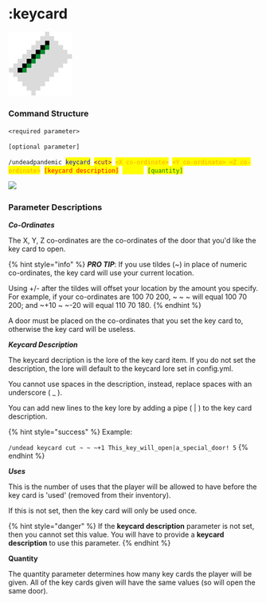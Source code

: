 # :keycard

![Key Card Texture](../../.gitbook/assets/keycard.png)

### Command Structure

`<required parameter>`

`[optional parameter]`

`/undeadpandemic `<mark style="color:blue;">`keycard`</mark>` `<mark style="color:purple;">`<cut>`</mark>` `<mark style="color:orange;">`<X co-ordinate>`</mark>` `<mark style="color:orange;">`<Y co-ordinate> <Z co-ordinate>`</mark>` `<mark style="color:red;">`[keycard description]`</mark>` `<mark style="color:yellow;">`[uses]`</mark>` `<mark style="color:green;">`[quantity]`</mark>

![](../../.gitbook/assets/keycard\_cmd.png)

### Parameter Descriptions

_**Co-Ordinates**_

The X, Y, Z co-ordinates are the co-ordinates of the door that you'd like the key card to open.

{% hint style="info" %}
_**PRO TIP**_: If you use tildes (\~) in place of numeric co-ordinates, the key card will use your current location.

Using +/- after the tildes will offset your location by the amount you specify. For example, if your co-ordinates are 100 70 200, \~ \~ \~ will equal 100 70 200; and \~+10 \~ \~-20 will equal 110 70 180.
{% endhint %}

A door must be placed on the co-ordinates that you set the key card to, otherwise the key card will be useless.

_**Keycard Description**_

The keycard decription is the lore of the key card item. If you do not set the description, the lore will default to the keycard lore set in config.yml.

You cannot use spaces in the description, instead, replace spaces with an underscore ( \_ ).

You can add new lines to the key lore by adding a pipe ( | ) to the key card description.

{% hint style="success" %}
Example:

`/undead keycard cut ~ ~ ~+1 This_key_will_open|a_special_door! 5`
{% endhint %}

_**Uses**_

This is the number of uses that the player will be allowed to have before the key card is 'used' (removed from their inventory).

If this is not set, then the key card will only be used once.

{% hint style="danger" %}
If the **keycard description** parameter is not set, then you cannot set this value. You will have to provide a **keycard description** to use this parameter.
{% endhint %}

**Quantity**

The quantity parameter determines how many key cards the player will be given. All of the key cards given will have the same values (so will open the same door).
